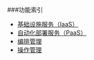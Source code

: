 #

###功能索引
* [基础设施服务（IaaS）](/服务目录/IaaS服务.md)
* [自动化部署服务（PaaS）](/服务目录/PaaS服务.md)
* [编排管理](/服务目录/编排管理.md)
* [操作管理](config-drive/生成文件.md)

